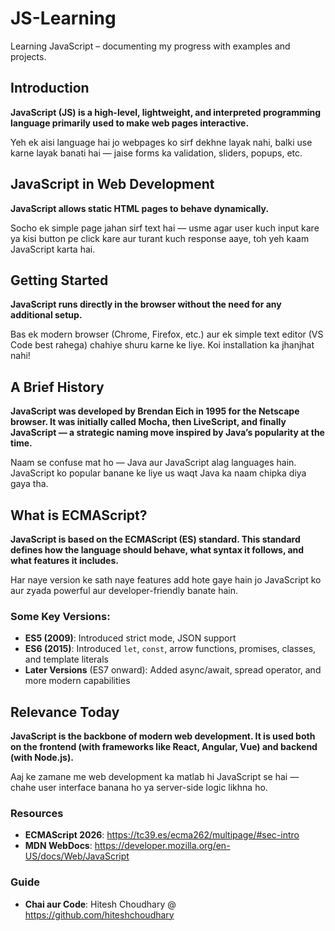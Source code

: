 # JS-Learning
Learning JavaScript – documenting my progress with examples and projects.

## Introduction

**JavaScript (JS) is a high-level, lightweight, and interpreted programming language primarily used to make web pages interactive.**

Yeh ek aisi language hai jo webpages ko sirf dekhne layak nahi, balki use karne layak banati hai — jaise forms ka validation, sliders, popups, etc.

## JavaScript in Web Development

**JavaScript allows static HTML pages to behave dynamically.**

Socho ek simple page jahan sirf text hai — usme agar user kuch input kare ya kisi button pe click kare aur turant kuch response aaye, toh yeh kaam JavaScript karta hai.

## Getting Started

**JavaScript runs directly in the browser without the need for any additional setup.**

Bas ek modern browser (Chrome, Firefox, etc.) aur ek simple text editor (VS Code best rahega) chahiye shuru karne ke liye. Koi installation ka jhanjhat nahi!

## A Brief History

**JavaScript was developed by Brendan Eich in 1995 for the Netscape browser. It was initially called Mocha, then LiveScript, and finally JavaScript — a strategic naming move inspired by Java’s popularity at the time.**

Naam se confuse mat ho — Java aur JavaScript alag languages hain. JavaScript ko popular banane ke liye us waqt Java ka naam chipka diya gaya tha.

## What is ECMAScript?

**JavaScript is based on the ECMAScript (ES) standard. This standard defines how the language should behave, what syntax it follows, and what features it includes.**

Har naye version ke sath naye features add hote gaye hain jo JavaScript ko aur zyada powerful aur developer-friendly banate hain.

### Some Key Versions:

* **ES5 (2009)**: Introduced strict mode, JSON support
* **ES6 (2015)**: Introduced `let`, `const`, arrow functions, promises, classes, and template literals
* **Later Versions** (ES7 onward): Added async/await, spread operator, and more modern capabilities

## Relevance Today

**JavaScript is the backbone of modern web development. It is used both on the frontend (with frameworks like React, Angular, Vue) and backend (with Node.js).**

Aaj ke zamane me web development ka matlab hi JavaScript se hai — chahe user interface banana ho ya server-side logic likhna ho.

### Resources
* **ECMAScript 2026**: https://tc39.es/ecma262/multipage/#sec-intro
* **MDN WebDocs**: https://developer.mozilla.org/en-US/docs/Web/JavaScript

### Guide
* **Chai aur Code**: Hitesh Choudhary @ https://github.com/hiteshchoudhary
